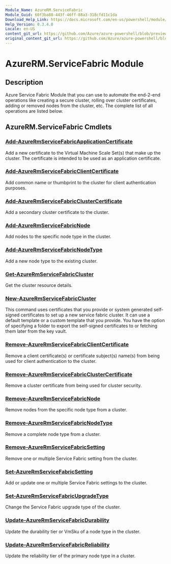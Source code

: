 ```yaml
---
Module_Name: AzureRM.ServiceFabric
Module_Guid: 60f3ba88-443f-46ff-88a3-318cfd11c1da
Download_Help_Link: https://docs.microsoft.com/en-us/powershell/module/azurerm.servicefabric
Help_Version: 0.3.4.0
Locale: en-US
content_git_url: https://github.com/Azure/azure-powershell/blob/preview/src/ResourceManager/ServiceFabric/Commands.ServiceFabric/help/AzureRM.ServiceFabric.md
original_content_git_url: https://github.com/Azure/azure-powershell/blob/preview/src/ResourceManager/ServiceFabric/Commands.ServiceFabric/help/AzureRM.ServiceFabric.md
---
```


# AzureRM.ServiceFabric Module
## Description
Azure Service Fabric Module that you can use to automate the end-2-end operations like creating a secure cluster, rolling over cluster certificates, adding or removed nodes from the cluster, etc. The complete list of all operations are listed below.

## AzureRM.ServiceFabric Cmdlets
### [Add-AzureRmServiceFabricApplicationCertificate](Add-AzureRmServiceFabricApplicationCertificate.md)
Add a new certificate to the Virtual Machine Scale Set(s) that make up the cluster. The certificate is intended to be used as an application certificate.

### [Add-AzureRmServiceFabricClientCertificate](Add-AzureRmServiceFabricClientCertificate.md)
Add common name or thumbprint to the cluster for client authentication purposes.

### [Add-AzureRmServiceFabricClusterCertificate](Add-AzureRmServiceFabricClusterCertificate.md)
Add a secondary cluster certificate to the cluster.

### [Add-AzureRmServiceFabricNode](Add-AzureRmServiceFabricNode.md)
Add nodes to the specific node type in the cluster.

### [Add-AzureRmServiceFabricNodeType](Add-AzureRmServiceFabricNodeType.md)
Add a new node type to the existing cluster.

### [Get-AzureRmServiceFabricCluster](Get-AzureRmServiceFabricCluster.md)
Get the cluster resource details.

### [New-AzureRmServiceFabricCluster](New-AzureRmServiceFabricCluster.md)
This command uses certificates that you provide or system generated self-signed certificates to set up a new service fabric cluster. It can use a default template or a custom template that you provide. You have the option of specifying a folder to export the self-signed certificates to or fetching them later from the key vault. 

### [Remove-AzureRmServiceFabricClientCertificate](Remove-AzureRmServiceFabricClientCertificate.md)
Remove a client certificate(s) or certificate subject(s) name(s) from being used for client authentication to the cluster.

### [Remove-AzureRmServiceFabricClusterCertificate](Remove-AzureRmServiceFabricClusterCertificate.md)
Remove a cluster certificate from being used for cluster security.

### [Remove-AzureRmServiceFabricNode](Remove-AzureRmServiceFabricNode.md)
Remove nodes from the specific node type from a cluster.

### [Remove-AzureRmServiceFabricNodeType](Remove-AzureRmServiceFabricNodeType.md)
Remove a complete node type from a cluster.

### [Remove-AzureRmServiceFabricSetting](Remove-AzureRmServiceFabricSetting.md)
Remove one or multiple Service Fabric setting from the cluster.

### [Set-AzureRmServiceFabricSetting](Set-AzureRmServiceFabricSetting.md)
Add or update one or multiple Service Fabric settings to the cluster.

### [Set-AzureRmServiceFabricUpgradeType](Set-AzureRmServiceFabricUpgradeType.md)
Change the Service Fabric upgrade type of the cluster.

### [Update-AzureRmServiceFabricDurability](Update-AzureRmServiceFabricDurability.md)
Update the durability tier or VmSku of a node type in the cluster.

### [Update-AzureRmServiceFabricReliability](Update-AzureRmServiceFabricReliability.md)
Update the reliability tier of the primary node type in a cluster.

